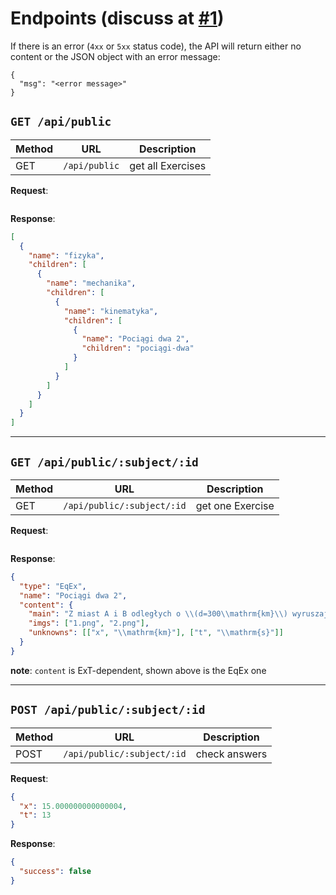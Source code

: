# Endpoints (discuss at [#1](https://github.com/Pikne-Programy/pikne-zadania/issues/1))

If there is an error (`4xx` or `5xx` status code), the API will return either no content or the JSON object with an error message:
```
{
  "msg": "<error message>"
}
```

## `GET /api/public`
| Method | URL | Description |
| - | - | - |
| GET | `/api/public` | get all Exercises |

**Request**:
```json
```

**Response**:
```json
[
  {
    "name": "fizyka",
    "children": [
      {
        "name": "mechanika",
        "children": [
          {
            "name": "kinematyka",
            "children": [
              {
                "name": "Pociągi dwa 2",
                "children": "pociągi-dwa"
              }
            ]
          }
        ]
      }
    ]
  }
]
```

***

## `GET /api/public/:subject/:id`
| Method | URL | Description |
| - | - | - |
| GET | `/api/public/:subject/:id` | get one Exercise |

**Request**:
```json
```

**Response**:
```json
{
  "type": "EqEx",
  "name": "Pociągi dwa 2",
  "content": {
    "main": "Z miast A i B odległych o \\(d=300\\mathrm{km}\\) wyruszają jednocześnie dwa pociągi z prędkościami \\(v_a=50\\mathrm{\\frac{m}{s}}\\) oraz \\(v_b=67\\mathrm{\\frac{m}{s}}\\).\nW jakiej odległości \\(x\\) od miasta A spotkają się te pociągi? Po jakim czasie \\(t\\) się to stanie?",
    "imgs": ["1.png", "2.png"],
    "unknowns": [["x", "\\mathrm{km}"], ["t", "\\mathrm{s}"]]
  }
}
```
**note**: `content` is ExT-dependent, shown above is the EqEx one

***

## `POST /api/public/:subject/:id`
| Method | URL | Description |
| - | - | - |
| POST | `/api/public/:subject/:id` | check answers |

**Request**:
```json
{
  "x": 15.000000000000004,
  "t": 13
}
```

**Response**:
```json
{
  "success": false
}
```